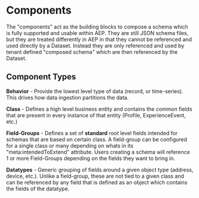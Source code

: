# Components

The "components" act as the building blocks to compose a schema which is fully supported and usable within AEP. They are still JSON schema files, but they are treated differently in AEP in that they cannot be referenced and used directly by a Dataset. Instead they are only referenced and used by tenant defined "composed schema" which are then referenced by the Dataset. 

## Component Types

**Behavior** - Provide the lowest level type of data (record, or time-series). This drives how data ingestion partitions the data.

**Class** - Defines a high level business entity and contains the *common* fields that are present in every instance of that entity (Profile, ExperienceEvent, etc.)

**Field-Groups** - Defines a set of **standard** root level fields intended for schemas that are based on certain class. A field-group can be configured for a single class or many depending on whats in its "meta:intendedToExtend" attribute. Users creating a schema will reference 1 or more Field-Groups depending on the fields they want to bring in. 

**Datatypes** - Generic grouping of fields around a given object type (address, device, etc.). Unlike a field-group, these are not tied to a given class and can be referenced by any field that is defined as an object which contains the fields of the datatype. 

